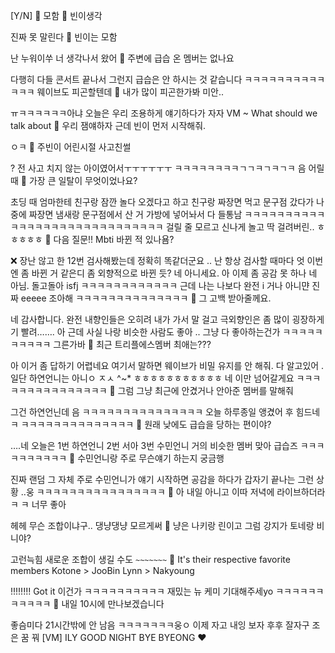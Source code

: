 [Y/N] 🤍
모함
🌊 빈이생각

진짜
못 말린다
🌊 빈이는 모함

난 누워이쑤
너 생각나서
왔어
🌊 주변에 급습 온 멤버는 없나요

다행히 다들 콘서트 끝나서 그런지
급습은 안 하시는 것 같습니다
ㅋㅋㅋㅋㅋㅋㅋㅋㅋㅋㅋㅋㅋ
웨이브도 피곤할텐데
🌊 내가 많이 피곤한가봐 미안..

ㅠㅋㅋㅋㅋㅋㅋ아냐
오늘은 우리
조용하게 얘기하다가
자자
VM ~ What should we talk about
🌊 우리 잼얘하자 근데 빈이 먼저 시작해줘.

ㅇㅋ
🌊 주빈이 어린시절 사고친썰

?
전 사고 치지 않는
아이였어서ㅜㅜㅜㅜㅜㅜ
ㅋㅋㅋㅋㅋㅋㅋㅋㄱㄱㅋㄱㅋㄱㅋ
음 어릴 때
🌊 가장 큰 일탈이 무엇이었나요?

초딩 때
엄마한테 친구랑 잠깐 놀다 오겠다고 하고
친구랑 짜장면 먹고 문구점 갔다가
나중에 짜장면 냄새랑
문구점에서 산 거 가방에 넣어놔서
다 들통남
ㅋㅋㅋㅋㅋㅋㅋㅋㅋㅋㅋㅋㅋㅋㅋㅋㅋㅋㅋㅋㅋㅋㅋㅋㅋㅋㅋㅋㅋ
걸릴 줄 모르고 신나게 놀고
딱 걸려버린.. ㅎㅎㅎㅎㅎ
🌊 다음 질문!! Mbti 바뀐 적 있나욤?

❌
장난 않고
한 12번 검사해봤는데
정확히 똑같더군요
..
난 항상 검사할 때마다
엇 이번엔 좀 바뀐 거 같은디
좀 외향적으로 바뀐 듯?
네 아니세요.
아 이제 좀 공감 못 하나
네 아님.
돌고돌아 isfj
ㅋㅋㅋㅋㅋㅋㅋㅋㅋㅋㅋㅋ
근데 나는
나보다 완전 i 거나
아니먄
진짜 eeeee
조아해
ㅋㅋㅋㅋㅋㅋㅋㅋㅋㅋㅋㅋㅋㅋ
🌊 그 고백 받아줄께요.

네 감사합니다.
완전 내향인들은
오히려 내가 가서 말 걸고
극외향인은
좀
많이
굉장하게
기 빨려…….
아 근데
사실 나랑 비슷한 사람도 좋아
.. 그냥 다 좋아하는건가
ㅋㅋㅋㅋㅋㅋㅋㅋㅋㅋ
그른가바
🌊 최근 트리플에스멤버 최애는???

아
이거 좀
답하기
어렵네요
여기서 말하면
웨이브가 비밀 유지를 안 해줘.
다 알고있어
.
일단
하연언니는 아니ㅇ
ㅈㅅ
^~*
ㅎㅎㅎㅎㅎㅎㅎㅎㅎㅎㅎ
네 이만
넘어갈게요
ㅋㅋㅋㅋㅋㅋㅋㅋㅋㅋㅋㅋㅋㅋㅋ
🌊 그럼 그냥 최근에 안겼거나 안아준 멤버를 말해줘

그건 하연언닌데
음
ㅋㅋㅋㅋㅋㅋㅋㅋㅋㅋㅋㅋㅋㅋㅋ
오늘 하루종일 앵겼어
후 힘드네
ㅋ
ㅋㅋㅋㅋㅋㅋㅋㅋㅋㅋㅋㅋㅋㅋ
🌊 원래 낮에도 급습을 당하는 편이야?

….네
오늘은
1번 하연언니
2번 서아
3번 수민언니
거의 비슷한 멤버 맞아
급습즈
ㅋㅋㅋㅋㅋㅋㅋㅋㅋㅋ
🌊 수민언니랑 주로 무슨얘기 하는지 궁금행

진짜
랜덤 그 자체
주로 수민언니가 얘기 시작하면
공감을 하다가
갑자기 끝나는
그런 상황
..웅
ㅋㅋㅋㅋㅋㅋㅋㅋㅋㅋㅋㅋㅋㅋㅋㅋ
🌊 아 내일 아니고 이따 저녁에 라이브하더라ㅋ ㅋ 너무 좋아

헤헤
무슨 조합이냐구..
댕냥댕냥
모르게써
🌊 냥은 나키랑 린이고 그럼 강지가 토네랑 비니야?

고런늑힘
새로운
조합이
생길 수도
`~~~~~~~`
🌊 It's their respective favorite members 
Kotone > JooBin
Lynn > Nakyoung

!!!!!!!! Got it
이건가
ㅋㅋㅋㅋㅋㅋㅋㅋㅋㅋ
재밌는
뉴 케미
기대해주세yo
ㅋㅋㅋㅋㅋㅋㅋㅋㅋㅋㅋ
🌊 내일 10시에 만나보겠습니다

좋슴미다
21시간밖에 안 남음
ㅋㅋㅋㅋㅋㅋㅋ웅ㅇ
이제 자고 내잉 보자
후후
잘자구
조은 꿈 꿔
[VM] ILY GOOD NIGHT BYE BYEONG
❤️












